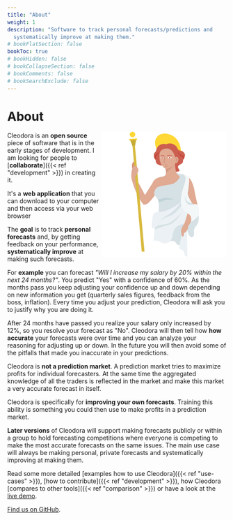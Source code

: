 ```yaml
---
title: "About"
weight: 1
description: "Software to track personal forecasts/predictions and
  systematically improve at making them."
# bookFlatSection: false
bookToc: true
# bookHidden: false
# bookCollapseSection: false
# bookComments: false
# bookSearchExclude: false
---
```


# About

<img align="right" src="/logo_full.png">

Cleodora is an **open source** piece of software that is in the early stages of
development. I am looking for people to [**collaborate**]({{< ref "development" >}}) in creating it.

It's a **web application** that you can download to your computer and then
access via your web browser

The **goal** is to track **personal forecasts** and, by getting feedback on your
performance, **systematically improve** at making such forecasts.

For **example** you can forecast _"Will I increase my salary by 20% within the
next 24 months?"_. You predict "Yes" with a confidence of 60%. As the months
pass you keep adjusting your confidence up and down depending on new
information you get (quarterly sales figures, feedback from the boss,
inflation). Every time you adjust your prediction, Cleodora will ask you to
justify why you are doing it.

After 24 months have passed you realize your salary only increased by 12%, so
you resolve your forecast as "No". Cleodora will then tell how **how accurate**
your forecasts were over time and you can analyze your reasoning for adjusting
up or down. In the future you will then avoid some of the pitfalls that made
you inaccurate in your predictions.

Cleodora is **not a prediction market**. A prediction market tries to maximize
profits for individual forecasters. At the same time the aggregated knowledge
of all the traders is reflected in the market and make this market a very
accurate forecast in itself.

Cleodora is specifically for **improving your own forecasts**. Training this
ability is something you could then use to make profits in a prediction market.

**Later versions** of Cleodora will support making forecasts publicly or within
a group to hold forecasting competitions where everyone is competing to make
the most accurate forecasts on the same issues. The main use case will always
be making personal, private forecasts and systematically improving at making
them.

Read some more detailed [examples how to use Cleodora]({{< ref "use-cases" >}}),
[how to contribute]({{< ref "development" >}}), how Cleodora [compares to other
tools]({{< ref "comparison" >}}) or have a look at the [live
demo](https://demo.cleodora.org).

[Find us on GitHub](https://github.com/cleodora-forecasting/cleodora).
